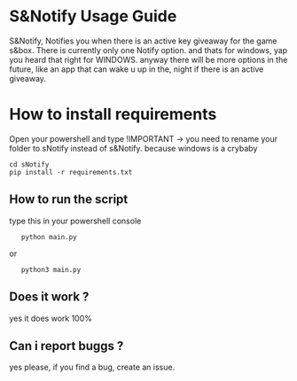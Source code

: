 # S&Notify Usage Guide

S&Notify, Notifies you when there is an active key giveaway for the game s&box.
There is currently only one Notify option. and thats for windows, yap you heard that right for WINDOWS.
anyway there will be more options in the future, like an app that can wake u up in the, night if there is an active giveaway.


# How to install requirements

Open your powershell and type !IMPORTANT -> you need to rename your folder to sNotify instead of s&Notify. because windows is a crybaby
	
    cd sNotify
    pip install -r requirements.txt

## How to run the script

type this in your powershell console

	   python main.py
   or
	   
	   python3 main.py

## Does it work ?

yes it does work 100%

## Can i report buggs ? 

yes please, if you find a bug, create an issue.
```
